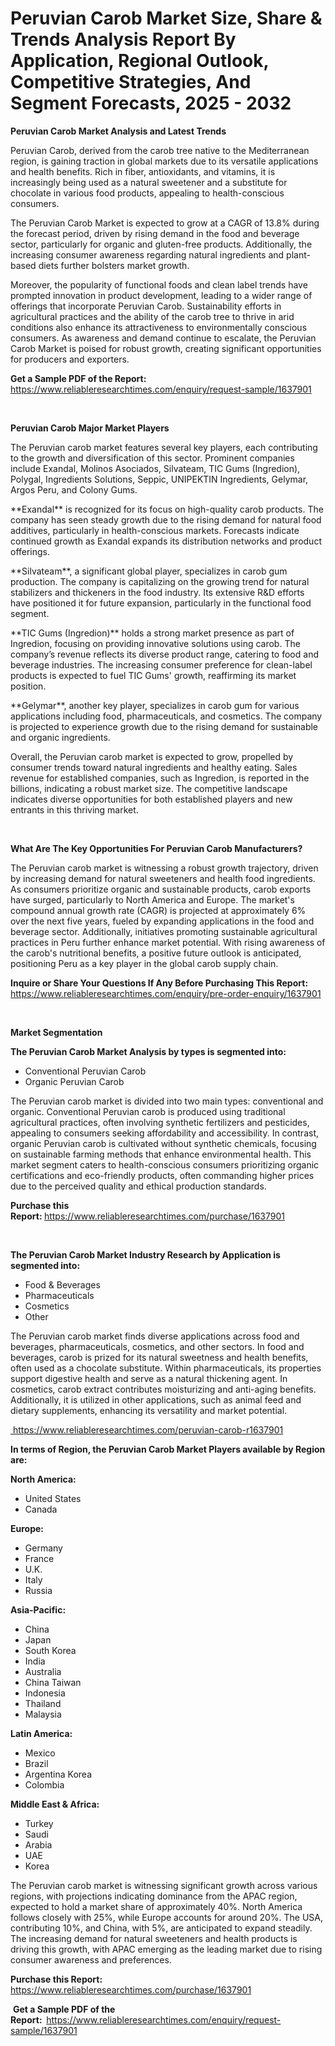 <p><h1>Peruvian Carob Market Size, Share & Trends Analysis Report By Application, Regional Outlook, Competitive Strategies, And Segment Forecasts, 2025 - 2032</h1></p><p><strong>Peruvian Carob Market Analysis and Latest Trends</strong></p>
<p><p>Peruvian Carob, derived from the carob tree native to the Mediterranean region, is gaining traction in global markets due to its versatile applications and health benefits. Rich in fiber, antioxidants, and vitamins, it is increasingly being used as a natural sweetener and a substitute for chocolate in various food products, appealing to health-conscious consumers. </p><p>The Peruvian Carob Market is expected to grow at a CAGR of 13.8% during the forecast period, driven by rising demand in the food and beverage sector, particularly for organic and gluten-free products. Additionally, the increasing consumer awareness regarding natural ingredients and plant-based diets further bolsters market growth. </p><p>Moreover, the popularity of functional foods and clean label trends have prompted innovation in product development, leading to a wider range of offerings that incorporate Peruvian Carob. Sustainability efforts in agricultural practices and the ability of the carob tree to thrive in arid conditions also enhance its attractiveness to environmentally conscious consumers. As awareness and demand continue to escalate, the Peruvian Carob Market is poised for robust growth, creating significant opportunities for producers and exporters.</p></p>
<p><strong>Get a Sample PDF of the Report:&nbsp;</strong> <a href="https://www.reliableresearchtimes.com/enquiry/request-sample/1637901?utm_campaign=3647&utm_medium=2&utm_source=Github&utm_content=ia&utm_term=18042025&utm_id=peruvian-carob">https://www.reliableresearchtimes.com/enquiry/request-sample/1637901</a></p>
<p>&nbsp;</p>
<p><strong>Peruvian Carob Major Market Players</strong></p>
<p><p>The Peruvian carob market features several key players, each contributing to the growth and diversification of this sector. Prominent companies include Exandal, Molinos Asociados, Silvateam, TIC Gums (Ingredion), Polygal, Ingredients Solutions, Seppic, UNIPEKTIN Ingredients, Gelymar, Argos Peru, and Colony Gums.</p><p>**Exandal** is recognized for its focus on high-quality carob products. The company has seen steady growth due to the rising demand for natural food additives, particularly in health-conscious markets. Forecasts indicate continued growth as Exandal expands its distribution networks and product offerings.</p><p>**Silvateam**, a significant global player, specializes in carob gum production. The company is capitalizing on the growing trend for natural stabilizers and thickeners in the food industry. Its extensive R&D efforts have positioned it for future expansion, particularly in the functional food segment.</p><p>**TIC Gums (Ingredion)** holds a strong market presence as part of Ingredion, focusing on providing innovative solutions using carob. The company’s revenue reflects its diverse product range, catering to food and beverage industries. The increasing consumer preference for clean-label products is expected to fuel TIC Gums' growth, reaffirming its market position.</p><p>**Gelymar**, another key player, specializes in carob gum for various applications including food, pharmaceuticals, and cosmetics. The company is projected to experience growth due to the rising demand for sustainable and organic ingredients.</p><p>Overall, the Peruvian carob market is expected to grow, propelled by consumer trends toward natural ingredients and healthy eating. Sales revenue for established companies, such as Ingredion, is reported in the billions, indicating a robust market size. The competitive landscape indicates diverse opportunities for both established players and new entrants in this thriving market.</p></p>
<p>&nbsp;</p>
<p><strong>What Are The Key Opportunities For Peruvian Carob Manufacturers?</strong></p>
<p><p>The Peruvian carob market is witnessing a robust growth trajectory, driven by increasing demand for natural sweeteners and health food ingredients. As consumers prioritize organic and sustainable products, carob exports have surged, particularly to North America and Europe. The market's compound annual growth rate (CAGR) is projected at approximately 6% over the next five years, fueled by expanding applications in the food and beverage sector. Additionally, initiatives promoting sustainable agricultural practices in Peru further enhance market potential. With rising awareness of the carob's nutritional benefits, a positive future outlook is anticipated, positioning Peru as a key player in the global carob supply chain.</p></p>
<p><strong>Inquire or Share Your Questions If Any Before Purchasing This Report:</strong> <a href="https://www.reliableresearchtimes.com/enquiry/pre-order-enquiry/1637901?utm_campaign=3647&utm_medium=2&utm_source=Github&utm_content=ia&utm_term=18042025&utm_id=peruvian-carob">https://www.reliableresearchtimes.com/enquiry/pre-order-enquiry/1637901</a></p>
<p>&nbsp;</p>
<p><strong>Market Segmentation</strong></p>
<p><strong>The Peruvian Carob Market Analysis by types is segmented into:</strong></p>
<p><ul><li>Conventional Peruvian Carob</li><li>Organic Peruvian Carob</li></ul></p>
<p><p>The Peruvian carob market is divided into two main types: conventional and organic. Conventional Peruvian carob is produced using traditional agricultural practices, often involving synthetic fertilizers and pesticides, appealing to consumers seeking affordability and accessibility. In contrast, organic Peruvian carob is cultivated without synthetic chemicals, focusing on sustainable farming methods that enhance environmental health. This market segment caters to health-conscious consumers prioritizing organic certifications and eco-friendly products, often commanding higher prices due to the perceived quality and ethical production standards.</p></p>
<p><strong>Purchase this Report:&nbsp;</strong><a href="https://www.reliableresearchtimes.com/purchase/1637901?utm_campaign=3647&utm_medium=2&utm_source=Github&utm_content=ia&utm_term=18042025&utm_id=peruvian-carob">https://www.reliableresearchtimes.com/purchase/1637901</a></p>
<p>&nbsp;</p>
<p><strong>The Peruvian Carob Market Industry Research by Application is segmented into:</strong></p>
<p><ul><li>Food & Beverages</li><li>Pharmaceuticals</li><li>Cosmetics</li><li>Other</li></ul></p>
<p><p>The Peruvian carob market finds diverse applications across food and beverages, pharmaceuticals, cosmetics, and other sectors. In food and beverages, carob is prized for its natural sweetness and health benefits, often used as a chocolate substitute. Within pharmaceuticals, its properties support digestive health and serve as a natural thickening agent. In cosmetics, carob extract contributes moisturizing and anti-aging benefits. Additionally, it is utilized in other applications, such as animal feed and dietary supplements, enhancing its versatility and market potential.</p></p>
<p><a href="https://www.reliableresearchtimes.com/peruvian-carob-r1637901?utm_campaign=3647&utm_medium=2&utm_source=Github&utm_content=ia&utm_term=18042025&utm_id=peruvian-carob">&nbsp;https://www.reliableresearchtimes.com/peruvian-carob-r1637901</a></p>
<p><strong>In terms of Region, the Peruvian Carob Market Players available by Region are:</strong></p>
<p>
    <p> <strong> North America: </strong>
        <ul>
            <li>United States</li>
            <li>Canada</li>
        </ul>
        </p> 
    <p> <strong> Europe: </strong>
        <ul>
            <li>Germany</li>
            <li>France</li>
            <li>U.K.</li>
            <li>Italy</li>
            <li>Russia</li>
        </ul>
        </p> 
    <p> <strong> Asia-Pacific: </strong>
        <ul>
            <li>China</li>
            <li>Japan</li>
            <li>South Korea</li>
            <li>India</li>
            <li>Australia</li>
            <li>China Taiwan</li>
            <li>Indonesia</li>
            <li>Thailand</li>
            <li>Malaysia</li>
        </ul>
        </p> 
    <p> <strong> Latin America: </strong>
        <ul>
            <li>Mexico</li>
            <li>Brazil</li>
            <li>Argentina Korea</li>
            <li>Colombia</li>
        </ul>
        </p> 
    <p> <strong> Middle East & Africa: </strong>
        <ul>
            <li>Turkey</li>
            <li>Saudi</li>
            <li>Arabia</li>
            <li>UAE</li>
            <li>Korea</li>
        </ul>
    </p>
    </p>
<p><p>The Peruvian carob market is witnessing significant growth across various regions, with projections indicating dominance from the APAC region, expected to hold a market share of approximately 40%. North America follows closely with 25%, while Europe accounts for around 20%. The USA, contributing 10%, and China, with 5%, are anticipated to expand steadily. The increasing demand for natural sweeteners and health products is driving this growth, with APAC emerging as the leading market due to rising consumer awareness and preferences.</p></p>
<p><strong>Purchase this Report: </strong><a href="https://www.reliableresearchtimes.com/purchase/1637901?utm_campaign=3647&utm_medium=2&utm_source=Github&utm_content=ia&utm_term=18042025&utm_id=peruvian-carob">https://www.reliableresearchtimes.com/purchase/1637901</a></p>
<p>&nbsp;<strong>Get a Sample PDF of the Report:&nbsp;&nbsp;</strong><a href="https://www.reliableresearchtimes.com/enquiry/request-sample/1637901?utm_campaign=3647&utm_medium=2&utm_source=Github&utm_content=ia&utm_term=18042025&utm_id=peruvian-carob">https://www.reliableresearchtimes.com/enquiry/request-sample/1637901</a></p>
<p><strong></strong></p>
<p><p></p><p></p><p></p></p>
